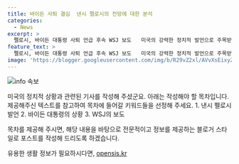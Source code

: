 ```yaml
---
title: 바이든 사퇴 결심  낸시 펠로시의 전망에 대한 분석
categories:
  - News
excerpt: >
  펠로시, 바이든 대통령 사퇴 언급 후속 WSJ 보도   미국의 강력한 정치적 발언으로 주목받는 낸시 펠로시 전 하원의장이 조 바이든 대통령에 대한 사퇴 요구 발언 후속 보도가 이슈로 떠올랐다. 워싱턴포스트(WP)는 민주당 관계자 3명을 인용하여 펠로시의 발언을 전했는데, 이들은 바이든 대통령의 사퇴 가능성에 대한 우려를 표명했다. 민주당 내부의 사퇴 시기 관련 관심이 커지면서, WSJ는 민주당 분위기가 사퇴 여부보다는 언제 물러나느냐에 초점을 맞추고 있다고 전했다. 그러나 바이든 캠프는 바이든 대통령이 재선을 위한 도전을 멈추지 않을 것이라고 강조했다. 현재, 미국 정치계의 주요 이슈로 떠오른 상황이다.
feature_text: >
  펠로시, 바이든 대통령 사퇴 언급 후속 WSJ 보도   미국의 강력한 정치적 발언으로 주목받는 낸시 펠로시 전 하원의장이 조 바이든 대통령에 대한 사퇴 요구 발언 후속 보도가 이슈로 떠올랐다. 워싱턴포스트(WP)는 민주당 관계자 3명을 인용하여 펠로시의 발언을 전했는데, 이들은 바이든 대통령의 사퇴 가능성에 대한 우려를 표명했다. 민주당 내부의 사퇴 시기 관련 관심이 커지면서, WSJ는 민주당 분위기가 사퇴 여부보다는 언제 물러나느냐에 초점을 맞추고 있다고 전했다. 그러나 바이든 캠프는 바이든 대통령이 재선을 위한 도전을 멈추지 않을 것이라고 강조했다. 현재, 미국 정치계의 주요 이슈로 떠오른 상황이다.
image: 'https://blogger.googleusercontent.com/img/b/R29vZ2xl/AVvXsEixyZcFfHzMRdzZMjFBmAUKJYCLCGyLL1o632UiGVXcaFdKo_bkvkuCioo0uUKlGfBVcT3P84aROyZIXSBEx3Aw5nCQ3pTgDom1WDC4m8eifvWiAmWEEVb4x6G_l8C0QH225ldMjyaFvpxGEBGNO37VmDTDMHGhJPq73UglMfDca1-0aw/s1600/blogspot.png'
---
```


<p><img src="https://blogger.googleusercontent.com/img/b/R29vZ2xl/AVvXsEixyZcFfHzMRdzZMjFBmAUKJYCLCGyLL1o632UiGVXcaFdKo_bkvkuCioo0uUKlGfBVcT3P84aROyZIXSBEx3Aw5nCQ3pTgDom1WDC4m8eifvWiAmWEEVb4x6G_l8C0QH225ldMjyaFvpxGEBGNO37VmDTDMHGhJPq73UglMfDca1-0aw/s1600/blogspot.png" alt="info 속보" /></p>

<p>미국의 정치적 상황과 관련된 기사를 작성해 주셨군요. 아래는 작성해야 할 목차입니다. 제공해주신 텍스트를 참고하여 목차에 들어갈 키워드들을 선정해 주세요.
1. 낸시 펠로시 발언
2. 바이든 대통령의 상황
3. WSJ의 보도</p>

<p>목차를 제공해 주시면, 해당 내용을 바탕으로 전문적이고 정보를 제공하는 블로거 스타일로 포스트를 작성해 드리도록 하겠습니다.</p>
유용한 생활 정보가 필요하시다면, <a href="https://opensis.kr" rel="dofollow">opensis.kr</a>


